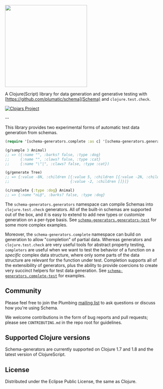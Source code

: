 <img src="https://raw.github.com/wiki/plumatic/schema/images/logo.png" width="270" />

A Clojure(Script) library for data generation and generative testing with [https://github.com/plumatic/schema](Schema) and `clojure.test.check`.

[![Clojars Project](http://clojars.org/prismatic/schema-generators/latest-version.svg)](http://clojars.org/prismatic/schema-generators)

--

This library provides two experimental forms of automatic test data generation from schemas.

```clojure
(require '[schema-generators.complete :as c] '[schema-generators.generators :as g])

(g/sample 3 Animal)
;; => ({:name "", :barks? false, :type :dog}
;;     {:name "", :claws? false, :type :cat}
;;     {:name "\"|", :claws? false, :type :cat})

(g/generate Tree)
;; => {:value -8N, :children [{:value 5, :children [{:value -2N, :children []}]}
;;                            {:value -2, :children []}]}

(c/complete {:type :dog} Animal)
;; => {:name "nL@", :barks? false, :type :dog}
```

The `schema-generators.generators` namespace can compile Schemas into `clojure.test.check` generators.  All of the built-in
schemas are supported out of the box, and it is easy to extend to add new types or customize generation on a per-type basis.
See [`schema-generators.generators-test`](https://github.com/plumatic/schema/blob/master/test/clj/schema/experimental/generators_test.clj)
for some more complex examples.

Moreover, the `schema-generators.complete` namespace can build on generation to allow "completion" of partial data.  Whereas generators and
`clojure.test.check` are very useful tools for abstract property testing, `completers` are useful when we want to test the behavior of a
function on a *specific* complex data structure, where only some parts of the data structure are relevant for the function under test.
Completion supports all of the extensibility of generators, plus the ability to provide coercions to create very succinct helpers for
test data generation.  See [`schema-generators.complete-test`](https://github.com/plumatic/schema/blob/master/test/clj/schema/experimental/complete_test.clj)
for examples.


## Community

Please feel free to join the Plumbing [mailing list](https://groups.google.com/forum/#!forum/prismatic-plumbing) to ask questions or discuss how you're using Schema.

We welcome contributions in the form of bug reports and pull requests; please see `CONTRIBUTING.md` in the repo root for guidelines.  

## Supported Clojure versions

Schema-generators are currently supported on Clojure 1.7 and 1.8 and the latest version of ClojureScript.

## License

Distributed under the Eclipse Public License, the same as Clojure.
